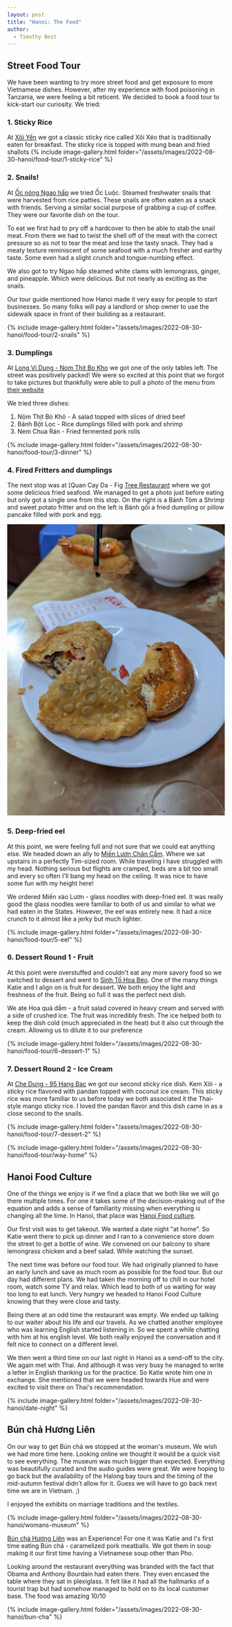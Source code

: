 ```yaml
---
layout: post
title: "Hanoi: The Food"
author:
  - Timothy Best
---
```


## Street Food Tour

We have been wanting to try more street food and get exposure to more Vietnamese dishes. However, after my experience with food poisoning in Tanzania, we were feeling a bit reticent. We decided to book a food tour to kick-start our curiosity. We tried:

### 1. Sticky Rice

At [Xôi Yến](https://www.google.com/maps/place/X%C3%B4i+Y%E1%BA%BFn/@21.0337304,105.8501426,16z/data=!4m7!3m6!1s0x3135abf54e9751af:0x9720e5f2f8f19320!8m2!3d21.0337304!4d105.85452!15sCgd4b2kgeWVuWgkiB3hvaSB5ZW6SARV2aWV0bmFtZXNlX3Jlc3RhdXJhbnTgAQA!16s%2Fg%2F11b75hq4m5?coh=164777&entry=tt) we got a classic sticky rice called Xôi Xéo that is traditionally eaten for breakfast. The sticky rice is topped with mung bean and fried shallots
{% include image-gallery.html folder="/assets/images/2022-08-30-hanoi/food-tour/1-sticky-rice" %}

### 2. Snails!

At [Ốc nóng Ngao hấp](https://goo.gl/maps/dauhfZ8R4bEGo4o86) we tried Ốc Luộc. Steamed freshwater snails that were harvested from rice patties. These snails are often eaten as a snack with friends. Serving a similar social purpose of grabbing a cup of coffee. They were our favorite dish on the tour.

To eat we first had to pry off a hardcover to then be able to stab the snail meat. From there we had to twist the shell off of the meat with the correct pressure so as not to tear the meat and lose the tasty snack. They had a meaty texture reminiscent of some seafood with a much fresher and earthy taste. Some even had a slight crunch and tongue-numbing effect.

We also got to try Ngao hấp steamed white clams with lemongrass, ginger, and pineapple. Which were delicious. But not nearly as exciting as the snails.

Our tour guide mentioned how Hanoi made it very easy for people to start businesses. So many folks will pay a landlord or shop owner to use the sidewalk space in front of their building as a restaurant.

{% include image-gallery.html folder="/assets/images/2022-08-30-hanoi/food-tour/2-snails" %}

### 3. Dumplings

At [Long Vi Dung - Nom Thit Bo Kho](https://goo.gl/maps/xUnBUDrepzg4U9un8) we got one of the only tables left. The street was positively packed! We were so excited at this point that we forgot to take pictures but thankfully were able to pull a photo of the menu from [their website](https://nom--thit--bo--kho--nom--bo--kho--banh--bot--loc-business-site.translate.goog/?utm_source=gmb&utm_medium=referral&_x_tr_hp=long--vi--dung--&_x_tr_sl=auto&_x_tr_tl=en&_x_tr_hl=en&_x_tr_pto=wapp#posts)

We tried three dishes:

1. Nộm Thịt Bò Khô - A salad topped with slices of dried beef
2. Bánh Bột Lọc - Rice dumplings filled with pork and shrimp
3. Nem Chua Rán - Fried fermented pork rolls

{% include image-gallery.html folder="/assets/images/2022-08-30-hanoi/food-tour/3-dinner" %}

### 4. Fired Fritters and dumplings

The next stop was at [Quan Cay Da - Fig [Tree Restaurant](https://goo.gl/maps/YUoLZ8xSGkeQUQpq9) where we got some delicious fried seafood. We managed to get a photo just before eating but only got a single one from this stop. On the right is a Bánh Tôm a Shrimp and sweet potato fritter and on the left is Bánh gối a fried dumpling or pillow pancake filled with pork and egg.

![fried seafood pancakes](/assets/images/2022-08-30-hanoi/food-tour/4-seafood/PXL_20220901_125859720.jpg)

### 5. Deep-fried eel

At this point, we were feeling full and not sure that we could eat anything else. We headed down an ally to [Miến Lươn Chân Cầm](https://goo.gl/maps/tJEw8svX4RKbGB186). Where we sat upstairs in a perfectly Tim-sized room. While traveling I have struggled with my head. Nothing serious but flights are cramped, beds are a bit too small and every so often I'll bang my head on the ceiling. It was nice to have some fun with my height here!

We ordered Miến xào Lươn - glass noodles with deep-fried eel. It was really good the glass noodles were familiar to both of us and similar to what we had eaten in the States. However, the eel was entirely new. It had a nice crunch to it almost like a jerky but much lighter.

{% include image-gallery.html folder="/assets/images/2022-08-30-hanoi/food-tour/5-eel" %}

### 6. Dessert Round 1 - Fruit

At this point were overstuffed and couldn't eat any more savory food so we switched to dessert and went to [Sinh Tố Hoa Béo](https://goo.gl/maps/GNvmyDzKLr9W9xY9A). One of the many things Katie and I align on is fruit for dessert. We both enjoy the light and freshness of the fruit. Being so full it was the perfect next dish.

We ate Hoa quả dầm - a fruit salad covered in heavy cream and served with a side of crushed ice. The fruit was incredibly fresh. The ice helped both to keep the dish cold (much appreciated in the heat) but it also cut through the cream. Allowing us to dilute it to our preference

{% include image-gallery.html folder="/assets/images/2022-08-30-hanoi/food-tour/6-dessert-1" %}

### 7. Dessert Round 2 - Ice Cream

At [Che Dung - 95 Hang Bac](https://goo.gl/maps/ZkbseU8CW974TgCU6) we got our second sticky rice dish. Kem Xôi - a sticky rice flavored with pandan topped with coconut ice cream. This sticky rice was more familiar to us before today we both associated it the Thai-style mango sticky rice. I loved the pandan flavor and this dish came in as a close second to the snails.

{% include image-gallery.html folder="/assets/images/2022-08-30-hanoi/food-tour/7-dessert-2" %}

{% include image-gallery.html folder="/assets/images/2022-08-30-hanoi/food-tour/way-home" %}

## Hanoi Food Culture

One of the things we enjoy is if we find a place that we both like we will go there multiple times. For one it takes some of the decision-making out of the equation and adds a sense of familiarity missing when everything is changing all the time. In Hanoi, that place was [Hanoi Food culture](https://hanoifoodculture.vn/).

Our first visit was to get takeout. We wanted a date night "at home". So Katie went there to pick up dinner and I ran to a convenience store down the street to get a bottle of wine. We convened on our balcony to share lemongrass chicken and a beef salad. While watching the sunset.

The next time was before our food tour. We had originally planned to have an early lunch and save as much room as possible for the food tour. But our day had different plans. We had taken the morning off to chill in our hotel room, watch some TV and relax. Which lead to both of us waiting for way too long to eat lunch. Very hungry we headed to Hanoi Food Culture knowing that they were close and tasty.

Being there at an odd time the restaurant was empty. We ended up talking to our waiter about his life and our travels. As we chatted another employee who was learning English started listening in. So we spent a while chatting with him at his english level. We both really enjoyed the conversation and it felt nice to connect on a different level.

We then went a third time on our last night in Hanoi as a send-off to the city. We again met with Thai. And although it was very busy he managed to write a letter in English thanking us for the practice. So Katie wrote him one in exchange. She mentioned that we were headed towards Hue and were excited to visit there on Thai's recommendation.

{% include image-gallery.html folder="/assets/images/2022-08-30-hanoi/date-night" %}

## Bún chả Hương Liên

On our way to get Bún chả we stopped at the woman's museum. We wish we had more time here. Looking online we thought it would be a quick visit to see everything. The museum was much bigger than expected. Everything was beautifully curated and the audio guides were great. We were hoping to go back but the availability of the Halong bay tours and the timing of the mid-autumn festival didn't allow for it. Guess we will have to go back next time we are in Vietnam. ;)

I enjoyed the exhibits on marriage traditions and the textiles.

{% include image-gallery.html folder="/assets/images/2022-08-30-hanoi/womans-museum" %}

[Bún chả Hương Liên](https://www.facebook.com/bunchahuonglienobama) was an Experience! For one it was Katie and I's first time eating Bún chả - caramelized pork meatballs. We got them in soup making it our first time having a Vietnamese soup other than Pho.

Looking around the restaurant everything was branded with the fact that Obama and Anthony Bourdain had eaten there. They even encased the table where they sat in plexiglass. It felt like it had all the hallmarks of a tourist trap but had somehow managed to hold on to its local customer base. The food was amazing 10/10

{% include image-gallery.html folder="/assets/images/2022-08-30-hanoi/bun-cha" %}
